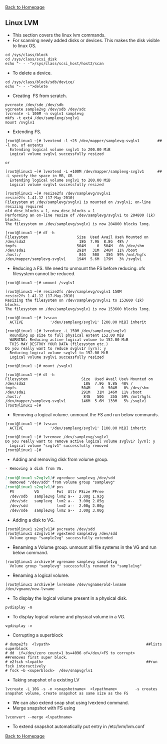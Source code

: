[Back to Homepage](https://linuxcloudadmin.github.io)

## Linux LVM
- This section covers the linux lvm commands.
- For scanning newly added disks or devices. This makes the disk visible to linux OS.

```
cd /sys/class/block 
cd /sys/class/scsi_disk 
echo "- - -">/sys/class/scsi_host/host2/scan
```

- To delete a device.

```
cd /sys/class/block/sdb/device/ 
echo "- - -">delete 
```

- Creating  FS from scratch.

```
pvcreate /dev/sde /dev/sdb 
vgcreate sample2vg /dev/sdb /dev/sdc 
lvcreate -L 100M -n svglv1 samplevg  
mkfs -t ext4 /dev/samplevg/svglv1 
mount /svglv1
```
- Extending FS.

```
[root@linux1 ~]# lvextend -l +25 /dev/mapper/samplevg-svglv1        ## -l no. of extents
  Extending logical volume svglv1 to 200.00 MiB 
  Logical volume svglv1 successfully resized 

or

[root@linux1 ~]# lvextend -L +100M /dev/mapper/samplevg-svglv1      ## -L specify the space in MB, GB
  Extending logical volume svglv1 to 200.00 MiB 
  Logical volume svglv1 successfully resized 
```

```
[root@linux1 ~]# resize2fs /dev/samplevg/svglv1 
resize2fs 1.41.12 (17-May-2010) 
Filesystem at /dev/samplevg/svglv1 is mounted on /svglv1; on-line resizing required 
old desc_blocks = 1, new_desc_blocks = 1 
Performing an on-line resize of /dev/samplevg/svglv1 to 204800 (1k) blocks. 
The filesystem on /dev/samplevg/svglv1 is now 204800 blocks long. 

[root@linux1 ~]# df -h 
Filesystem                      Size  Used Avail Use% Mounted on 
/dev/sda2                        18G  7.9G  8.8G  48% / 
tmpfs                           504M     0  504M   0% /dev/shm 
/dev/sda1                       291M   31M  246M  11% /boot 
.host:/                          84G   50G   35G  59% /mnt/hgfs 
/dev/mapper/samplevg-svglv1     194M  5.6M  179M   3% /svglv1 
```

- Reducing a FS. We need to unmount the FS before reducing. xfs filesystem cannot be reduced.

``` 
[root@linux1 ~]# umount /svglv1 

[root@linux1 ~]# resize2fs /dev/samplevg/svglv1 150M 
resize2fs 1.41.12 (17-May-2010) 
Resizing the filesystem on /dev/samplevg/svglv1 to 153600 (1k) blocks. 
The filesystem on /dev/samplevg/svglv1 is now 153600 blocks long. 

[root@linux1 ~]# lvscan 
  ACTIVE            '/dev/samplevg/svglv1' [200.00 MiB] inherit 
  
[root@linux1 ~]# lvreduce -L 150M /dev/samplevg/svglv1 
  Rounding up size to full physical extent 152.00 MiB 
  WARNING: Reducing active logical volume to 152.00 MiB 
  THIS MAY DESTROY YOUR DATA (filesystem etc.) 
Do you really want to reduce svglv1? [y/n]: y 
  Reducing logical volume svglv1 to 152.00 MiB 
  Logical volume svglv1 successfully resized
  
[root@linux1 ~]# mount /svglv1 

[root@linux1 ~]# df -h 
Filesystem                        Size  Used Avail Use% Mounted on 
/dev/sda2                          18G  7.9G  8.8G  48% / 
tmpfs                             504M     0  504M   0% /dev/shm 
/dev/sda1                         291M   31M  246M  11% /boot 
.host:/                            84G   50G   35G  59% /mnt/hgfs 
/dev/mapper/samplevg-svglv1       146M  5.6M  133M   5% /svglv1 
[root@linux1 ~]# 
```

- Removing a logical volume. unmount the FS and run below commands.

```
[root@linux1 ~]# lvscan 
  ACTIVE            '/dev/samplevg/svglv1' [100.00 MiB] inherit 
  
[root@linux1 ~]# lvremove /dev/samplevg/svglv1 
Do you really want to remove active logical volume svglv1? [y/n]: y 
  Logical volume "svglv1" successfully removed 
[root@linux1 ~]# 
```

- Adding and removing disk from volume group.

```markdown
- Removing a disk from VG.
 
[root@linux1 s2vglv1]# vgreduce samplevg /dev/sdd 
  Removed "/dev/sdd" from volume group "samplevg" 
[root@linux1 s2vglv1]# pvs 
  PV         VG        Fmt  Attr PSize PFree 
  /dev/sdb   sample2vg lvm2 a--  2.00g 1.93g 
  /dev/sdc   samplevg  lvm2 a--  3.00g 2.85g 
  /dev/sdd             lvm2 a--  2.00g 2.00g 
  /dev/sde   sample2vg lvm2 a--  3.00g 3.00g
```

- Adding a disk to VG.

```
[root@linux1 s2vglv1]# pvcreate /dev/sdd
[root@linux1 s2vglv1]# vgextend sample2vg /dev/sdd 
  Volume group "sample2vg" successfully extended 
```

- Renaming a Volume group. unmount all file systems in the VG and run below command.

```
[root@linux1 archive]# vgrename samplevg sample1vg 
  Volume group "samplevg" successfully renamed to "sample1vg"
```

- Renaming a logical volume.

```
[root@linux1 archive]# lvrename /dev/vgname/old-lvname /dev/vgname/new-lvname
```

- To display the logical volume present in a physical disk.

```
pvdisplay -m  
```

- To display logical volume and physical volume in a VG.

```
vgdisplay -v 
```

- Corrupting a superblock 

```
# dumpe2fs  <lvpath>                                           ##lists superblock 
# dd  if=/dev/zero count=1 bs=4096 of=/dev/<FS to corrupt>     ##removes first super block. 
# e2fsck <lvpath>                                              ##run fsck interactively 
# fsck –b <superblock>  /dev/snapvg/lv1 
```

- Taking snapshot of a existing LV

```
lvcreate -L 10G -s -n <snapshotname>  <lvpathname>        -s creates snapshot volume, create snapshot as same size as the FS 
```
- We can also extend snap shot using lvextend command.
- Merge snapshot with FS using 

```
lvconvert --merge <lvpathname>
```

- To extend snapshot automatically put entry in /etc/lvm/lvm.conf


[Back to Homepage](https://linuxcloudadmin.github.io)
